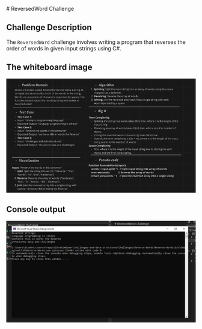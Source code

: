 ﻿﻿# ReversedWord Challenge

## Challenge Description

The `ReversedWord` challenge involves writing a program that reverses the order of words in given input strings using C#.

## The whiteboard image 
![Whiteboard Image](assets/Reverse-WB.PNG)

## Console output

![Console Output](assets/Reverse-Cons.PNG)
